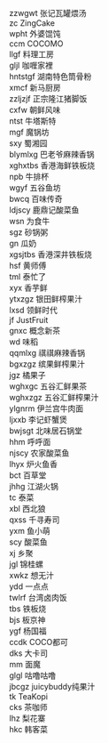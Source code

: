zzwgwt 张记瓦罐煨汤  
zc ZingCake  
wpht 外婆馄饨  
ccm COCOMO  
llgf 料理工房  
gljl 咖喱家裡  
hntstgf 湖南特色筒骨粉  
xmcf 新马厨房  
zzljzjf 正宗隆江猪脚饭  
cxfw 朝鲜风味  
ntst 牛塔斯特  
mgf 魔锅坊  
sxy 蜀湘园  
blymlxg 巴老爷麻辣香锅  
xghxtbs 香港海鲜铁板烧  
npb 牛排杯  
wgyf 五谷鱼坊  
bwcq 百味传奇  
ldjscy 鹿鼎记酸菜鱼  
wsn 为食牛  
sgz 砂锅粥  
gn 瓜奶  
xgsjtbs 香港深井铁板烧  
hsf 黄师傅  
tml 泰忙了  
xyx 香芋鲜  
ytxzgz 银田鲜榨果汁  
lxsd 领鲜时代  
jf JustFruit  
gnxc 概念新茶  
wd 味稻  
qqmlxg 祺祺麻辣香锅  
bgxzgz 缤果鲜榨果汁  
jgz 橘果子  
wghxgc 五谷汇鲜果茶  
wghxzgz 五谷汇鲜榨果汁  
ylgnrm 伊兰宫牛肉面  
ljxxb 李记虾蟹煲  
bwjsgt 北味居石锅堂  
hhm 呼呼面  
njscy 农家酸菜鱼  
lhyx 炉火鱼香  
bct 百草堂  
jhhg 江湖火锅  
tc 泰菜  
xbl 西北狼  
qxss 千寻寿司  
yxm 鱼小萌  
scy 酸菜鱼  
xj 乡聚  
jgl 锦桂螺  
xwkz 想无汁  
ydd 一点点  
twlrf 台湾卤肉饭  
tbs 铁板烧  
bjs 板京神  
ygf 杨国福  
ccdk COCO都可  
dks 大卡司  
mm 面魔  
glgl 咕噜咕噜  
jbcgz juicybuddy纯果汁  
tk TeaKopi  
cks 茶咖师  
lhz 梨花寨  
hkc 韩客菜  